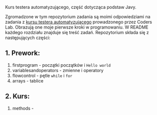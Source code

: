 Kurs testera automatyzującego, część dotycząca podstaw Javy.

Zgromadzone w tym repozytorium zadania są moimi odpowiedziami na zadania z [kursu testera automatyzującego](https://coderslab.pl/pl/tester-automatyzujacy) prowadzonego przez Coders Lab. Obrazują one moje pierwsze kroki w programowaniu. W README każdego rozdziału znajduje się treść zadań.
Repozytorium składa się z następujących części:

## 1. Prework:

1. firstprogram - początki początków i `Hello world`
2. variablesandoperators - zmienne i operatory
3. flowcontrol - pętle `while` i `for`
4. arrays - tablice

## 2. Kurs:

1. methods - 

